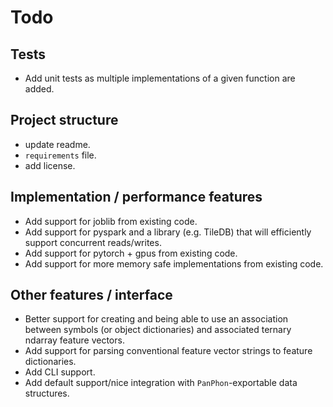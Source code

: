 # Todo

## Tests

 - Add unit tests as multiple implementations of a given function are added.
 
## Project structure

 - update readme.
 - `requirements` file.
 - add license.

## Implementation / performance features

 - Add support for joblib from existing code.
 - Add support for pyspark and a library (e.g. TileDB) that will efficiently 
   support concurrent reads/writes.
 - Add support for pytorch + gpus from existing code.
 - Add support for more memory safe implementations from existing code.
 

## Other features / interface

 - Better support for creating and being able to use an association between
   symbols (or object dictionaries) and associated ternary ndarray feature vectors.
 - Add support for parsing conventional feature vector strings to feature dictionaries.
 - Add CLI support.
 - Add default support/nice integration with `PanPhon`-exportable data
   structures.

